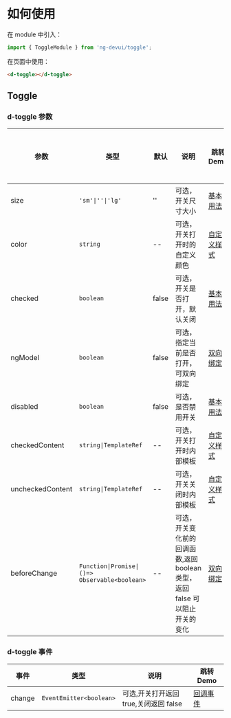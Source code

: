 # 如何使用

在 module 中引入：

```ts
import { ToggleModule } from 'ng-devui/toggle';
```

在页面中使用：

```html
<d-toggle></d-toggle>
```

## Toggle

### d-toggle 参数

| 参数             | 类型                                          | 默认  | 说明                                                                        | 跳转 Demo                    | 全局配置项 |
| ---------------- | --------------------------------------------- | ----- | --------------------------------------------------------------------------- | ---------------------------- | ---------- |
| size             | `'sm'\|''\|'lg'`                              | ''    | 可选，开关尺寸大小                                                          | [基本用法](demo#basic-usage) |
| color            | `string`                                      | --    | 可选，开关打开时的自定义颜色                                                | [自定义样式](demo#custom)    |
| checked          | `boolean`                                     | false | 可选，开关是否打开，默认关闭                                                | [基本用法](demo#basic-usage) |
| ngModel          | `boolean`                                     | false | 可选，指定当前是否打开，可双向绑定                                          | [双向绑定](demo#two-binding) |
| disabled         | `boolean`                                     | false | 可选，是否禁用开关                                                          | [基本用法](demo#basic-usage) |
| checkedContent   | `string\|TemplateRef`                         | --    | 可选，开关打开时内部模板                                                    | [自定义样式](demo#custom)    |
| uncheckedContent | `string\|TemplateRef`                         | --    | 可选，开关关闭时内部模板                                                    | [自定义样式](demo#custom)    |
| beforeChange     | `Function\|Promise\|()=> Observable<boolean>` | --    | 可选，开关变化前的回调函数,返回 boolean 类型，返回 false 可以阻止开关的变化 | [双向绑定](demo#two-binding) |

### d-toggle 事件

| 事件   | 类型                    | 说明                                  | 跳转 Demo                 |
| ------ | ----------------------- | ------------------------------------- | ------------------------- |
| change | `EventEmitter<boolean>` | 可选,开关打开返回 true,关闭返回 false | [回调事件](demo#callback) |
